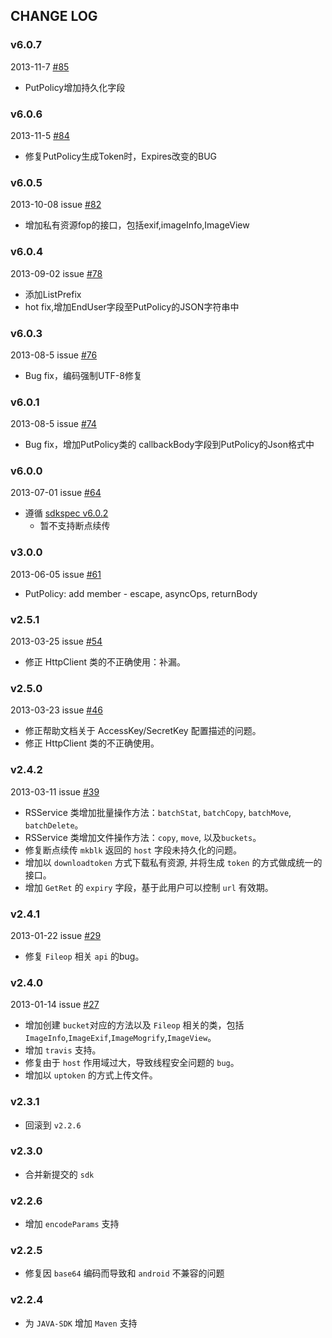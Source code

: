 ## CHANGE LOG

### v6.0.7 

2013-11-7 [#85](https://github.com/qiniu/java-sdk/pull/85)

- PutPolicy增加持久化字段

### v6.0.6

2013-11-5 [#84](https://github.com/qiniu/java-sdk/pull/84)

- 修复PutPolicy生成Token时，Expires改变的BUG

### v6.0.5

2013-10-08 issue [#82](https://github.com/qiniu/java-sdk/pull/82)

- 增加私有资源fop的接口，包括exif,imageInfo,ImageView

### v6.0.4

2013-09-02 issue [#78](https://github.com/qiniu/java-sdk/pull/78)

- 添加ListPrefix
- hot fix,增加EndUser字段至PutPolicy的JSON字符串中

### v6.0.3

2013-08-5 issue [#76](https://github.com/qiniu/java-sdk/pull/76)

- Bug fix，编码强制UTF-8修复

### v6.0.1

2013-08-5 issue [#74](https://github.com/qiniu/java-sdk/pull/74)

- Bug fix，增加PutPolicy类的 callbackBody字段到PutPolicy的Json格式中


### v6.0.0

2013-07-01 issue [#64](https://github.com/qiniu/java-sdk/pull/64)

- 遵循 [sdkspec v6.0.2](https://github.com/qiniu/sdkspec/tree/v6.0.2)
    - 暂不支持断点续传


### v3.0.0

2013-06-05 issue [#61](https://github.com/qiniu/java-sdk/pull/61)

- PutPolicy: add member - escape, asyncOps, returnBody


### v2.5.1

2013-03-25 issue [#54](https://github.com/qiniu/java-sdk/pull/54)

- 修正 HttpClient 类的不正确使用：补漏。


### v2.5.0

2013-03-23 issue [#46](https://github.com/qiniu/java-sdk/pull/46)

- 修正帮助文档关于 AccessKey/SecretKey 配置描述的问题。
- 修正 HttpClient 类的不正确使用。


### v2.4.2

2013-03-11 issue [#39](https://github.com/qiniu/java-sdk/pull/39)

- RSService 类增加批量操作方法：`batchStat`, `batchCopy`, `batchMove`, `batchDelete`。
- RSService 类增加文件操作方法：`copy`, `move`, 以及`buckets`。
- 修复断点续传 `mkblk` 返回的 `host` 字段未持久化的问题。
- 增加以 `downloadtoken` 方式下载私有资源, 并将生成 `token` 的方式做成统一的接口。
- 增加 `GetRet` 的 `expiry` 字段，基于此用户可以控制 `url` 有效期。


### v2.4.1

2013-01-22 issue [#29](https://github.com/qiniu/java-sdk/pull/29)

- 修复 `Fileop` 相关 `api` 的bug。


### v2.4.0

2013-01-14 issue [#27](https://github.com/qiniu/java-sdk/pull/27)

- 增加创建 `bucket`对应的方法以及 `Fileop` 相关的类，包括 `ImageInfo`,`ImageExif`,`ImageMogrify`,`ImageView`。
- 增加 `travis` 支持。
- 修复由于 `host` 作用域过大，导致线程安全问题的 `bug`。
- 增加以 `uptoken` 的方式上传文件。


### v2.3.1

- 回滚到 `v2.2.6`

### v2.3.0

- 合并新提交的 `sdk`

### v2.2.6

- 增加 `encodeParams` 支持

### v2.2.5

- 修复因 `base64` 编码而导致和 `android` 不兼容的问题

### v2.2.4

- 为 `JAVA-SDK` 增加 `Maven` 支持
